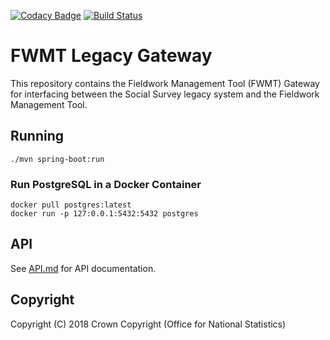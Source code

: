 [![Codacy Badge](https://api.codacy.com/project/badge/Grade/7107f0729e5447c4b3c537f35a47386e)](https://www.codacy.com/app/spdiaz1000/fwmt-legacy-gateway?utm_source=github.com&amp;utm_medium=referral&amp;utm_content=ONSdigital/fwmt-legacy-gateway&amp;utm_campaign=Badge_Grade) [![Build Status](https://travis-ci.org/ONSdigital/fwmt-legacy-gateway.svg?branch=master)](https://travis-ci.org/ONSdigital/fwmt-legacy-gateway)

# FWMT Legacy Gateway
This repository contains the Fieldwork Management Tool (FWMT) Gateway for interfacing between the Social Survey legacy system and the Fieldwork Management Tool.

## Running
    ./mvn spring-boot:run

### Run PostgreSQL in a Docker Container
    docker pull postgres:latest
    docker run -p 127:0.0.1:5432:5432 postgres

## API
See [API.md](https://github.com/ONSdigital/fwmt-legacy-gateway/blob/master/API.md) for API documentation.

## Copyright
Copyright (C) 2018 Crown Copyright (Office for National Statistics)
